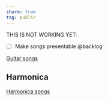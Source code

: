 ```yaml
---  
share: true  
tag: public  
---  
```

  
THIS IS NOT WORKING YET:   
- [ ] Make songs presentable @backlog  
  
[Guitar songs](./Guitar%20songs.md)  
  
  
## Harmonica  
[Harmonica songs](./Harmonica%20songs.md)
